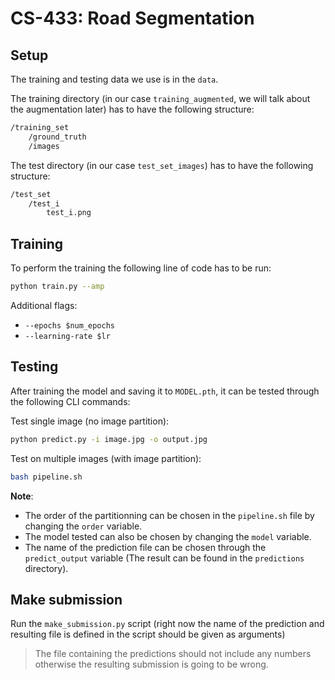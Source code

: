 #  CS-433: Road Segmentation

## Setup

The training and testing data we use is in the `data`. 

The training directory (in our case `training_augmented`, we will talk about the augmentation later) has to have the following structure:
```bash
/training_set
    /ground_truth
    /images
```
The test directory (in our case `test_set_images`) has to have the following structure:
```bash
/test_set
    /test_i
        test_i.png
```

## Training

To perform the training the following line of code has to be run:
```bash
python train.py --amp
```
Additional flags:
- `--epochs $num_epochs`
- `--learning-rate $lr`

## Testing

After training the model and saving it to `MODEL.pth`, it can be tested through the following CLI commands:

Test single image (no image partition):
```bash
python predict.py -i image.jpg -o output.jpg
```

Test on multiple images (with image partition):
```bash
bash pipeline.sh
```
**Note**: 
- The order of the partitionning can be chosen in the `pipeline.sh` file by changing the `order` variable. 
- The model tested can also be chosen by changing the `model` variable.
- The name of the prediction file can be chosen through the `predict_output` variable (The result can be found in the `predictions` directory).

## Make submission

Run the `make_submission.py` script (right now the name of the prediction and resulting file is defined in the script should be given as arguments)

> The file containing the predictions should not include any numbers otherwise the resulting submission is going to be wrong.
